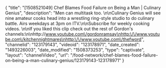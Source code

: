 {
    "title": "[1508521049] Chef Blames Food Failure on Being a Man | Culinary Genius",
    "description": "Men can multitask too. \n\nCulinary Genius will see nine amateur cooks head into a wrestling ring-style studio to do culinary battle. Airs weekdays at 3pm on ITV.\n\nSubscribe for weekly cooking videos. \n\nIf you liked this clip check out the rest of Gordon's channels:\n\nhttp:\/\/www.youtube.com\/gordonramsay\nhttp:\/\/www.youtube.com\/kitchennightmares\nhttp:\/\/www.youtube.com\/thefword",
    "channelid": "123179143",
    "videoid": "123178971",
    "date_created": "1493226003",
    "date_modified": "1508373253",
    "type": "captivate",
    "layout": "channelVideo",
    "url": "\/food-network\/chef-blames-food-failure-on-being-a-man-culinary-genius\/123179143-123178971"
}